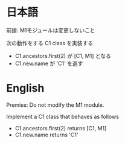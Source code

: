 # 日本語

前提: M1モジュールは変更しないこと

次の動作をする C1 class を実装する
- C1.ancestors.first(2) が [C1, M1] となる
- C1.new.name が 'C1' を返す

# English

Premise: Do not modify the M1 module.

Implement a C1 class that behaves as follows
- C1.ancestors.first(2) returns [C1, M1]
- C1.new.name returns 'C1'
